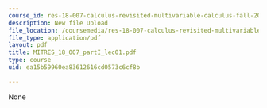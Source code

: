 ```yaml
---
course_id: res-18-007-calculus-revisited-multivariable-calculus-fall-2011
description: New file Upload
file_location: /coursemedia/res-18-007-calculus-revisited-multivariable-calculus-fall-2011/ea15b59960ea83612616cd0573c6cf8b_MITRES_18_007_partI_lec01.pdf
file_type: application/pdf
layout: pdf
title: MITRES_18_007_partI_lec01.pdf
type: course
uid: ea15b59960ea83612616cd0573c6cf8b

---
```

None